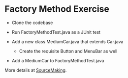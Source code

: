 # Factory Method Exercise

* Clone the codebase

* Run FactoryMethodTest.java as a JUnit test

* Add a new class MediumCar.java that extends Car.java

  * Create the requisite Button and MenuBar as well

* Add a MediumCar to FactoryMethodTest.java

More details at [SourceMaking](https://sourcemaking.com/design_patterns/factory_method/).

